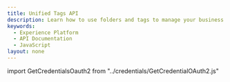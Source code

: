 ```yaml
---
title: Unified Tags API
description: Learn how to use folders and tags to manage your business objects in Adobe Experience Platform.
keywords: 
  - Experience Platform
  - API Documentation
  - JavaScript
layout: none
--- 
```


import GetCredentialsOauth2 from "../credentials/GetCredentialOAuth2.js"

<RedoclyAPIBlock src="/experience-platform-apis/swagger-specs/unified-tags.yaml"/>
